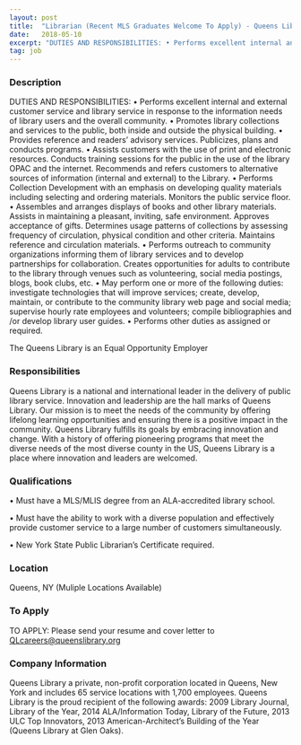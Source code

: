 ```yaml
---
layout: post
title:  "Librarian (Recent MLS Graduates Welcome To Apply) - Queens Library"
date:   2018-05-10
excerpt: "DUTIES AND RESPONSIBILITIES: • Performs excellent internal and external customer service and library service in response to the information needs of library users and the overall community. • Promotes library collections and services to the public, both inside and outside the physical building. • Provides reference and readers’ advisory services...."
tag: job
---
```


### Description   

DUTIES AND RESPONSIBILITIES:
•	Performs excellent internal and external customer service and library service in response to the information needs of library users and the overall community.
•	Promotes library collections and services to the public, both inside and outside the physical building.
•	Provides reference and readers’ advisory services.  Publicizes, plans and conducts programs. 
•	Assists customers with the use of print and electronic resources.  Conducts training sessions for the public in the use of the library OPAC and the internet. Recommends and refers customers to alternative sources of information (internal and external) to the Library.
•	Performs Collection Development with an emphasis on developing quality materials including selecting and ordering materials. Monitors the public service floor.
•	Assembles and arranges displays of books and other library materials.  Assists in maintaining a pleasant, inviting, safe environment. Approves acceptance of gifts.  Determines usage patterns of collections by assessing frequency of circulation, physical condition and other criteria.   Maintains reference and circulation materials.
•	Performs outreach to community organizations informing them of library services and to develop partnerships for collaboration. Creates opportunities for adults to contribute to the library through venues such as volunteering, social media postings, blogs, book clubs, etc.
•	May perform one or more of the following duties: investigate technologies that will improve services; create, develop, maintain, or contribute to the community library web page and social media; supervise hourly rate employees and volunteers; compile bibliographies and /or develop library user guides. 
•	Performs other duties as assigned or required.

The Queens Library is an Equal Opportunity Employer 


### Responsibilities   

Queens Library is a national and international leader in the delivery of public library service. Innovation and leadership are the hall marks of Queens Library. Our mission is to meet the needs of the community by offering lifelong learning opportunities and ensuring there is a positive impact in the community. Queens Library fulfills its goals by embracing innovation and change. With a history of offering pioneering programs that meet the diverse needs of the most diverse county in the US, Queens Library is a place where innovation and leaders are welcomed.   


### Qualifications   


• 	Must have a MLS/MLIS degree from an ALA-accredited library school.

• 	Must have the ability to work with a diverse population and effectively provide customer service to a large number of customers simultaneously.

• 	New York State Public Librarian’s Certificate required.





### Location   

Queens, NY (Muliple Locations Available)




### To Apply   

TO APPLY:
Please send your resume and cover letter to QLcareers@queenslibrary.org 


### Company Information   

Queens Library a private, non-profit corporation located in Queens, New York and includes 65 service locations with 1,700 employees. 
Queens Library is the proud recipient of the following awards: 2009 Library Journal, Library of the Year, 2014 ALA/Information Today, Library of the Future, 2013 ULC Top Innovators, 2013 American-Architect’s Building of the Year (Queens Library at Glen Oaks).



